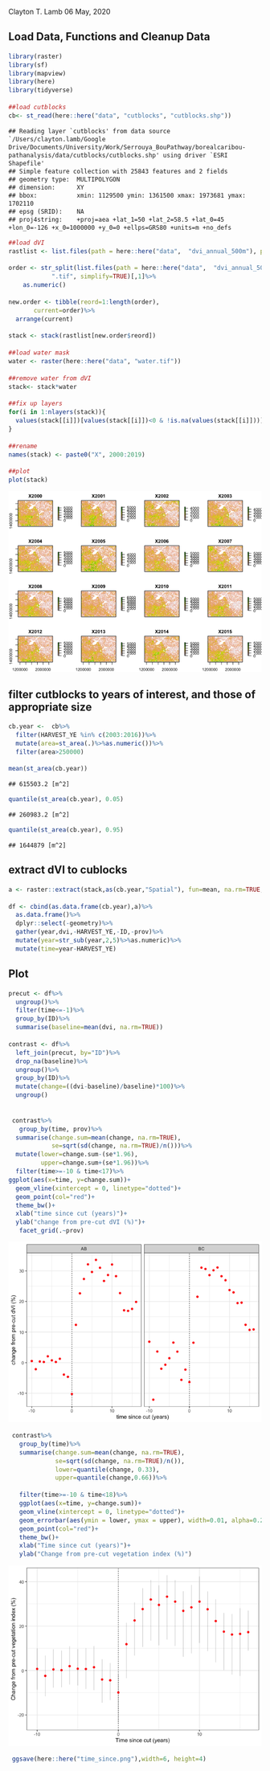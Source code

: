 Clayton T. Lamb
06 May, 2020

Load Data, Functions and Cleanup Data
-------------------------------------

``` r
library(raster)
library(sf)
library(mapview)
library(here)
library(tidyverse)

##load cutblocks
cb<- st_read(here::here("data", "cutblocks", "cutblocks.shp"))
```

    ## Reading layer `cutblocks' from data source `/Users/clayton.lamb/Google Drive/Documents/University/Work/Serrouya_BouPathway/borealcaribou-pathanalysis/data/cutblocks/cutblocks.shp' using driver `ESRI Shapefile'
    ## Simple feature collection with 25843 features and 2 fields
    ## geometry type:  MULTIPOLYGON
    ## dimension:      XY
    ## bbox:           xmin: 1129500 ymin: 1361500 xmax: 1973681 ymax: 1702110
    ## epsg (SRID):    NA
    ## proj4string:    +proj=aea +lat_1=50 +lat_2=58.5 +lat_0=45 +lon_0=-126 +x_0=1000000 +y_0=0 +ellps=GRS80 +units=m +no_defs

``` r
##load dVI
rastlist <- list.files(path = here::here("data",  "dvi_annual_500m"), pattern='.tif', all.files=TRUE, full.names=TRUE)

order <- str_split(list.files(path = here::here("data",  "dvi_annual_500m"), pattern='.tif', all.files=TRUE),
            ".tif", simplify=TRUE)[,1]%>%
    as.numeric()

new.order <- tibble(reord=1:length(order),
       current=order)%>%
  arrange(current)
  
stack <- stack(rastlist[new.order$reord])

##load water mask
water <- raster(here::here("data", "water.tif"))

##remove water from dVI
stack<- stack*water

##fix up layers
for(i in 1:nlayers(stack)){
  values(stack[[i]])[values(stack[[i]])<0 & !is.na(values(stack[[i]]))] <- 0
}

##rename
names(stack) <- paste0("X", 2000:2019)

##plot
plot(stack)
```

![](README_files/figure-markdown_github/Load%20Data-1.png)

filter cutblocks to years of interest, and those of appropriate size
--------------------------------------------------------------------

``` r
cb.year <-  cb%>%
  filter(HARVEST_YE %in% c(2003:2016))%>%
  mutate(area=st_area(.)%>%as.numeric())%>%
  filter(area>250000)

mean(st_area(cb.year))
```

    ## 615503.2 [m^2]

``` r
quantile(st_area(cb.year), 0.05)
```

    ## 260983.2 [m^2]

``` r
quantile(st_area(cb.year), 0.95)
```

    ## 1644879 [m^2]

extract dVI to cublocks
-----------------------

``` r
a <- raster::extract(stack,as(cb.year,"Spatial"), fun=mean, na.rm=TRUE, method="simple",df=TRUE)
    
df <- cbind(as.data.frame(cb.year),a)%>%
  as.data.frame()%>%
  dplyr::select(-geometry)%>%
  gather(year,dvi,-HARVEST_YE,-ID,-prov)%>%
  mutate(year=str_sub(year,2,5)%>%as.numeric)%>%
  mutate(time=year-HARVEST_YE)
```

Plot
----

``` r
precut <- df%>%
  ungroup()%>%
  filter(time<=-1)%>%
  group_by(ID)%>%
  summarise(baseline=mean(dvi, na.rm=TRUE))
  
contrast <- df%>%
  left_join(precut, by="ID")%>%
  drop_na(baseline)%>%
  ungroup()%>%
  group_by(ID)%>%
  mutate(change=((dvi-baseline)/baseline)*100)%>%
  ungroup()


 contrast%>%
   group_by(time, prov)%>%
  summarise(change.sum=mean(change, na.rm=TRUE),
            se=sqrt(sd(change, na.rm=TRUE)/n()))%>%
  mutate(lower=change.sum-(se*1.96),
         upper=change.sum+(se*1.96))%>%
  filter(time>=-10 & time<17)%>%
ggplot(aes(x=time, y=change.sum))+
  geom_vline(xintercept = 0, linetype="dotted")+
  geom_point(col="red")+
  theme_bw()+
  xlab("time since cut (years)")+
  ylab("change from pre-cut dVI (%)")+
   facet_grid(.~prov)
```

![](README_files/figure-markdown_github/plot-1.png)

``` r
 contrast%>%
   group_by(time)%>%
   summarise(change.sum=mean(change, na.rm=TRUE),
             se=sqrt(sd(change, na.rm=TRUE)/n()),
             lower=quantile(change, 0.33),
             upper=quantile(change,0.66))%>%

   filter(time>=-10 & time<18)%>%
   ggplot(aes(x=time, y=change.sum))+
   geom_vline(xintercept = 0, linetype="dotted")+
   geom_errorbar(aes(ymin = lower, ymax = upper), width=0.01, alpha=0.2)+
   geom_point(col="red")+
   theme_bw()+
   xlab("Time since cut (years)")+
   ylab("Change from pre-cut vegetation index (%)")
```

![](README_files/figure-markdown_github/plot-2.png)

``` r
 ggsave(here::here("time_since.png"),width=6, height=4)
```
